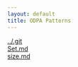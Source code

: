```yaml
---
layout: default
title: ODPA Patterns
---
```

  
[../.git](../.git)  
[Set.md](../Set)  
[size.md](../.gitBag/size)  
